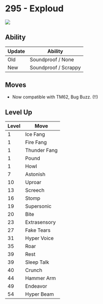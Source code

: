 # 295 - Exploud
![][295]

## Ability

Update | Ability
---    | ---
Old    | Soundproof / None
New    | Soundproof / Scrappy

## Moves

 - Now compatible with TM62, Bug Buzz. (!!)

## Level Up

Level | Move
---   | ---
  1   | Ice Fang
  1   | Fire Fang
  1   | Thunder Fang
  1   | Pound
  1   | Howl
  7   | Astonish
 10   | Uproar
 13   | Screech
 16   | Stomp
 19   | Supersonic
 20   | Bite
 23   | Extrasensory
 27   | Fake Tears
 31   | Hyper Voice
 35   | Roar
 39   | Rest
 39   | Sleep Talk
 40   | Crunch
 44   | Hammer Arm
 49   | Endeavor
 54   | Hyper Beam



[295]: ../img/pokemon/295.png
